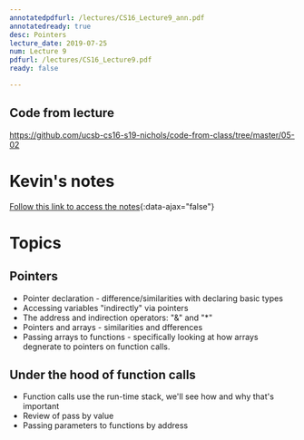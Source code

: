 ```yaml
---
annotatedpdfurl: /lectures/CS16_Lecture9_ann.pdf
annotatedready: true
desc: Pointers
lecture_date: 2019-07-25
num: Lecture 9
pdfurl: /lectures/CS16_Lecture9.pdf
ready: false

---
```


## Code from lecture

<https://github.com/ucsb-cs16-s19-nichols/code-from-class/tree/master/05-02>

# Kevin's notes

[Follow this link to access the notes](/lectures/CS16_Lecture9_Notes.docx){:data-ajax="false"}

# Topics

## Pointers

* Pointer declaration - difference/similarities with declaring basic types
* Accessing variables "indirectly" via pointers
* The address and indirection operators: "&" and "*"
* Pointers and arrays - similarities and dfferences
* Passing arrays to functions - specifically looking at how arrays degnerate to pointers on function calls.


## Under the hood of function calls
* Function calls use the run-time stack, we'll see how and why that's important
* Review of pass by value
* Passing parameters to functions by address

